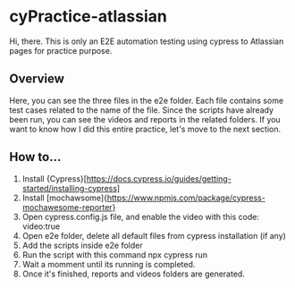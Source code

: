 # cyPractice-atlassian

Hi, there. This is only an E2E automation testing using cypress to Atlassian pages for practice purpose. 

## Overview
Here, you can see the three files in the e2e folder. Each file contains some test cases related to the name of the file. Since the scripts have already been run, you can see the videos and reports in the related folders. If you want to know how I did this entire practice, let's move to the next section.

## How to...
1. Install {Cypress}[https://docs.cypress.io/guides/getting-started/installing-cypress]
2. Install [mochawsome]{https://www.npmjs.com/package/cypress-mochawesome-reporter} 
3. Open cypress.config.js file, and enable the video with this code:
    video:true
4. Open e2e folder, delete all default files from cypress installation (if any)
5. Add the scripts inside e2e folder
6. Run the script with this command npx cypress run
7. Wait a momment until its running is completed.
8. Once it's finished, reports and videos folders are generated.